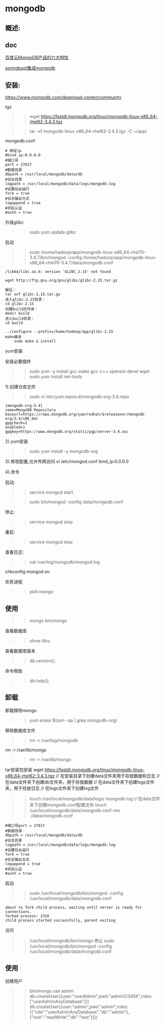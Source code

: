 # mongodb

## 概述:

## doc

[百度云MongoDB产品的六大特性](https://baijiahao.baidu.com/s?id=1618343308382561681)

[springboot集成mongodb](https://blog.csdn.net/u011095110/article/details/77887149)

## 安装:
https://www.mongodb.com/download-center/community

tgz
>> wget https://fastdl.mongodb.org/linux/mongodb-linux-x86_64-rhel62-3.4.3.tgz

>> tar -xf mongodb-linux-x86_64-rhel62-3.4.3.tgz -C ~/app/

mongodb.conf
```
# 绑定ip
#bind_ip:0.0.0.0
#端口号
port = 27017
#数据目录
dbpath = /usr/local/mongodb/data/db
#日志目录
logpath = /usr/local/mongodb/data/logs/mongodb.log
#设置后台运行
fork = true
#日志输出方式
logappend = true
#开启认证
#auth = true
```

升级glibc
>> sudo yum update glibc

启动
>> sudo /home/hadoop/app/mongodb-linux-x86_64-rhel70-3.4.7/bin/mongod -config /home/hadoop/app/mongodb-linux-x86_64-rhel70-3.4.7/data/mongodb.conf

```启动错误
/lib64/libc.so.6: version `GLIBC_2.15' not found

wget http://ftp.gnu.org/gnu/glibc/glibc-2.15.tar.gz

解压： 
tar xvf glibc-2.15.tar.gz
进入glibc-2.15目录：
cd glibc-2.15
创建build文件夹：
mkdir build
进入build目录：
cd build

../configure --prefix=/home/hadoop/app/glibc-2.15
make编译
    sudo make & install
```

yum安装

安装必要插件
>> sudo yum -y install gcc make gcc-c++ openssl-devel wget
>> sudo yum install net-tools

1).创建仓库文件
>> sudo vi /etc/yum.repos.d/mongodb-org-3.4.repo

```
[mongodb-org-3.4]
name=MongoDB Repository
baseurl=https://repo.mongodb.org/yum/redhat/$releasever/mongodb-org/3.4/x86_64/
gpgcheck=1
enabled=1
gpgkey=https://www.mongodb.org/static/pgp/server-3.4.asc
```

2).yum安装
>> sudo yum install -y mongodb-org

3).修改配置,允许外网访问
vi /etc/mongod.conf
bind_ip:0.0.0.0

4).命令

启动:
>> service mongod start

>> sudo bin/mongod -config data/mongodb.conf

停止:
>> service mongod stop

重启:
>> service mongod stop

查看日志:
>> cat /var/log/mongodb/mongod.log

chkconfig mongod on

杀死进程
>> pkill mongo

## 使用
>> mongo
>> bin/mongo

查看数据库
>> show dbs;

查看数据库版本
>> db.version();

命令帮助
>> db.help();

## 卸载

卸载移除mongo
>> yum erase $(rpm -qa | grep mongodb-org)

移除数据库文件
>> rm -r /var/log/mongodb

rm -r /var/lib/mongo
>> rm -r /var/lib/mongo


tar安装包安装
wget https://fastdl.mongodb.org/linux/mongodb-linux-x86_64-rhel62-3.4.3.tgz
// 在安装目录下创建data文件夹用于存放数据和日志
// 在data文件夹下创建db文件夹，用于存放数据
// 在data文件夹下创建logs文件夹，用于存放日志
// 在logs文件夹下创建log文件
>> touch /usr/local/mongodb/data/logs/ mongodb.log
// 在data文件夹下创建mongodb.conf配置文件
>> touch /usr/local/mongodb/data/mongodb.conf
vim ./data/mongodb.conf
```
#端口号port = 27017
#数据目录
dbpath = /usr/local/mongodb/data/db
#日志目录
logpath = /usr/local/mongodb/data/logs/mongodb.log
#设置后台运行
fork = true
#日志输出方式
logappend = true
#开启认证
#auth = true
```

启动
>> sudo /usr/local/mongodb/bin/mongod -config /usr/local/mongodb/data/mongodb.conf
```
about to fork child process, waiting until server is ready for connections.
forked process: 2316
child process started successfully, parent exiting
```
访问
>> /usr/local/mongodb/bin/mongo
停止
>> sudo /usr/local/mongodb/bin/mongod -config /usr/local/mongodb/data/mongodb.conf

## 使用

创建用户

>> bin/mongo
>> use admin
>> db.createUser({user:"userAdmin",pwd:"admin123456",roles:["userAdminAnyDatabase"]})
>> db.createUser({user:"admin",pwd:"admin",roles:[{"role":"userAdminAnyDatabase","db":"admin"},{"role":"readWrite","db":"test"}]})